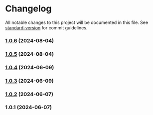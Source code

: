 # Changelog

All notable changes to this project will be documented in this file. See [standard-version](https://github.com/conventional-changelog/standard-version) for commit guidelines.

### [1.0.6](https://git.inpt.fr/inp-net/ldap7/compare/v1.0.5...v1.0.6) (2024-08-04)

### [1.0.5](https://git.inpt.fr/inp-net/ldap7/compare/v1.0.4...v1.0.5) (2024-08-04)

### [1.0.4](https://git.inpt.fr/inp-net/ldap7/compare/v1.0.3...v1.0.4) (2024-06-09)

### [1.0.3](https://git.inpt.fr/inp-net/ldap7/compare/v1.0.2...v1.0.3) (2024-06-09)

### [1.0.2](https://git.inpt.fr/inp-net/ldap7/compare/v1.0.1...v1.0.2) (2024-06-07)

### 1.0.1 (2024-06-07)
